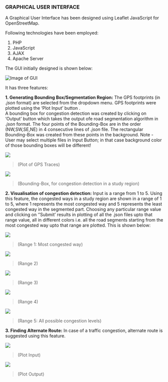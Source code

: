 ### GRAPHICAL USER INTERFACE

A Graphical User Interface has been designed using Leaflet JavaScript for OpenStreetMap. 

 Following technologies have been employed: <br/>
1.	PHP <br/>
2.	JavaScript <br/>
3.	AJAX <br/>
4.	Apache Server

The GUI initially designed is shown below:

![Image of GUI](https://github.com/cs60050/MacTrackz/blob/master/Picture/GUI.png)

 
It has three features:

**1.	Generating Bounding Box/Segmentation Region:**
	The GPS footprints (in *.json* format) are selected from the dropdown menu. 
	GPS footprints were plotted using the ‘Plot Input’ button .  
	A bounding box for congestion detection was created by clicking on ‘Output’ button 		which takes the output ofe road segmentation algorithm in *.json* format. The four   	 points of the Bounding-Box are in the order (NW,SW,SE,NE) in 4 consecutive lines of 	 *.json* file. The rectangular Bounding-Box was created from these points in the 	 	 background. 
Note - User may select multiple files in Input Button; in that case background color of those bounding boxes will be different! 

![](https://github.com/cs60050/MacTrackz/blob/master/Picture/Feature1_Input.png)

> (Plot of GPS Traces)


![](https://github.com/cs60050/MacTrackz/blob/master/Picture/Feature1_Output.png)

> (Bounding-Box, for congestion detection in a study region)


**2.	Visualisation of congestion detection:**
	Input is a range from 1 to 5.
	Using this feature, the congested ways in a study region are shown in a range of 1 to 	  5, where 1 represents the most congested way and 5 represents the least congested way 	in the segmented part. 
	Choosing any particular range value and clicking on ‘’Submit’ results in plotting of 	 all the .json files upto that range value, all in different colors i.e. all the road 	  segments starting from the most congested way upto that range are plotted. 
	This is shown below:
    
![](https://github.com/cs60050/MacTrackz/blob/master/Picture/Feature2_1.png)

 > (Range 1: Most congested way)



![](https://github.com/cs60050/MacTrackz/blob/master/Picture/Feature2_2.png)

   > (Range 2)



![](https://github.com/cs60050/MacTrackz/blob/master/Picture/Feature2_3.png)

   > (Range 3)
   
   

![](https://github.com/cs60050/MacTrackz/blob/master/Picture/Feature2_4.png)

   > (Range 4)
   
   

![](https://github.com/cs60050/MacTrackz/blob/master/Picture/Feature2_5.png)

   > (Range 5: All possible congestion levels)

**3.	Finding Alternate Route:**
	In case of a traffic congestion, alternate route is suggested using this feature.  


![](https://github.com/cs60050/MacTrackz/blob/master/Picture/Feature3_input.png)

> (Plot Input)


![](https://github.com/cs60050/MacTrackz/blob/master/Picture/Feature3_output.png)

> (Plot Output)


